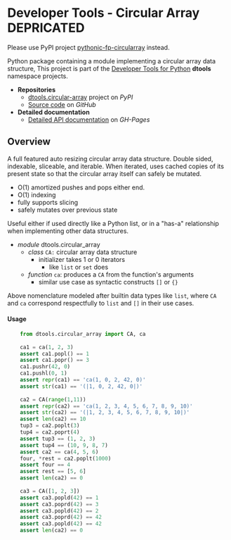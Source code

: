 # Developer Tools - Circular Array **DEPRICATED**

Please use PyPI project
[pythonic-fp-circularray](https://pypi.org/project/pythonic-fp-circulararray/)
instead.

Python package containing a module implementing a circular array data
structure, This project is part of the [Developer Tools for Python][4]
**dtools** namespace projects.

- **Repositories**
  - [dtools.circular-array][1] project on *PyPI*
  - [Source code][2] on *GitHub*
- **Detailed documentation**
  - [Detailed API documentation][3] on *GH-Pages*

## Overview

A full featured auto resizing circular array data structure. Double
sided, indexable, sliceable, and iterable. When iterated, uses cached
copies of its present state so that the circular array itself can safely
be mutated.

- O(1) amortized pushes and pops either end.
- O(1) indexing
- fully supports slicing
- safely mutates over previous state

Useful either if used directly like a Python list, or in a "has-a"
relationship when implementing other data structures.

- *module* dtools.circular_array
  - *class* `CA:` circular array data structure
    - initializer takes 1 or 0 iterators
      - like `list` or `set` does
  - *function* `ca`: produces a `CA` from the function's arguments
    - similar use case as syntactic constructs `[]` or `{}`

Above nomenclature modeled after builtin data types like `list`, where
`CA` and `ca` correspond respectfully to `list` and  `[]` in their use
cases.

#### Usage

```python
    from dtools.circular_array import CA, ca
    
    ca1 = ca(1, 2, 3)
    assert ca1.popl() == 1
    assert ca1.popr() == 3
    ca1.pushr(42, 0)
    ca1.pushl(0, 1)
    assert repr(ca1) == 'ca(1, 0, 2, 42, 0)'
    assert str(ca1) == '(|1, 0, 2, 42, 0|)'
    
    ca2 = CA(range(1,11))
    assert repr(ca2) == 'ca(1, 2, 3, 4, 5, 6, 7, 8, 9, 10)'
    assert str(ca2) == '(|1, 2, 3, 4, 5, 6, 7, 8, 9, 10|)'
    assert len(ca2) == 10
    tup3 = ca2.poplt(3)
    tup4 = ca2.poprt(4)
    assert tup3 == (1, 2, 3)
    assert tup4 == (10, 9, 8, 7)
    assert ca2 == ca(4, 5, 6)
    four, *rest = ca2.poplt(1000)
    assert four == 4
    assert rest == [5, 6]
    assert len(ca2) == 0
    
    ca3 = CA([1, 2, 3])
    assert ca3.popld(42) == 1
    assert ca3.poprd(42) == 3
    assert ca3.popld(42) == 2
    assert ca3.poprd(42) == 42
    assert ca3.popld(42) == 42
    assert len(ca2) == 0
```

[1]: https://pypi.org/project/dtools.circular-array
[2]: https://github.com/grscheller/dtools-circular-array
[3]: https://grscheller.github.io/dtools-namespace-projects/circular-array
[4]: https://github.com/grscheller/dtools-namespace-projects/blob/main/README.md

